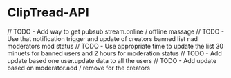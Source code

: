 # ClipTread-API

// TODO - Add way to get pubsub stream.online / offline massage
// TODO - Use that notification trigger and update of creators banned list nad moderators mod status
// TODO - Use appropriate time to update the list 30 minuets for banned users and 2 hours for moderation status
// TODO - Add update based one user.update data to all the users
// TODO - Add update based on moderator.add / remove for the creators

